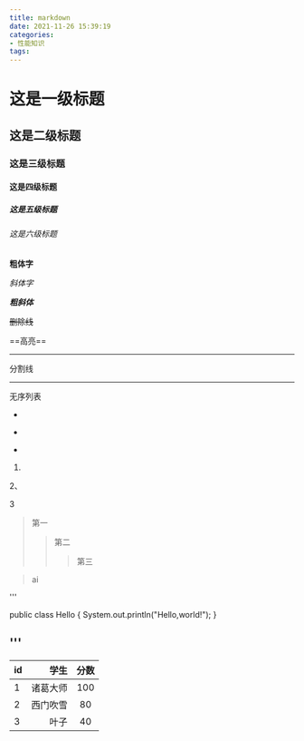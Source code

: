 ```yaml
---
title: markdown
date: 2021-11-26 15:39:19
categories:  
- 性能知识
tags:
---
```

#        这是一级标题
##       这是二级标题
###      这是三级标题
####     这是四级标题
#####    这是五级标题
######   这是六级标题

**粗体字**

*斜体字*

***粗斜体***

~~删除线~~

==高亮==

---
分割线
***

无序列表

+  
-
*
1.

2、

3

>第一
>>第二
>>>第三

>ai

'''

public class Hello
{
    System.out.println("Hello,world!");
}

'''
---

|id|学生|分数
|---|---:|:---:|
|1|诸葛大师|100
|2|西门吹雪|80
|3|叶子|40

